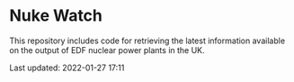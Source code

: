 # Nuke Watch

This repository includes code for retrieving the latest information available on the output of EDF nuclear power plants in the UK.

Last updated: 2022-01-27 17:11